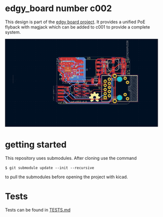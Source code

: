 # edgy_board number c002
This design is part of the [edgy board project](https://github.com/skunkforce/edgy_boards). It provides a unified PoE flyback with magjack which can be added to c001 to provide a complete system. 

![](/board/board.png)

# getting started
This repository uses submodules. After cloning use the command 

```$ git submodule update --init --recursive```

to pull the submodules before opening the project with kicad. 

# Tests
Tests can be found in [TESTS.md](TESTS.md)


